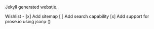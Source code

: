 Jekyll generated webstie.

Wishlist -
[x] Add sitemap
[ ] Add search capability
[x] Add support for prose.io using jsonp ()
